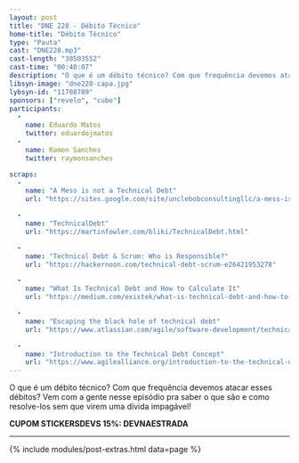 ```yaml
---
layout: post
title: "DNE 228 - Débito Técnico"
home-title: "Débito Técnico"
type: "Pauta"
cast: "DNE228.mp3"
cast-length: "38503552"
cast-time: "00:40:07"
description: "O que é um débito técnico? Com que frequência devemos atacar esses débitos? Vem com a gente nesse episódio pra saber o que são e como resolve-los sem que virem uma dívida impagável!"
libsyn-image: "dne228-capa.jpg"
lybsyn-id: "11708789"
sponsors: ["revelo", "cubo"]
participants:
  -
    name: Eduardo Matos
    twitter: eduardojmatos
  -
    name: Ramon Sanches
    twitter: raymonsanches

scraps:
  -
    name: "A Mess is not a Technical Debt"
    url: "https://sites.google.com/site/unclebobconsultingllc/a-mess-is-not-a-technical-debt"

  -
    name: "TechnicalDebt"
    url: "https://martinfowler.com/bliki/TechnicalDebt.html"

  -
    name: "Technical Debt & Scrum: Who is Responsible?"
    url: "https://hackernoon.com/technical-debt-scrum-e26421953278"

  -
    name: "What Is Technical Debt and How to Calculate It"
    url: "https://medium.com/existek/what-is-technical-debt-and-how-to-calculate-it-80193e4e746d"

  -
    name: "Escaping the black hole of technical debt"
    url: "https://www.atlassian.com/agile/software-development/technical-debt"

  -
    name: "Introduction to the Technical Debt Concept"
    url: "https://www.agilealliance.org/introduction-to-the-technical-debt-concept/"
---
```


O que é um débito técnico? Com que frequência devemos atacar esses débitos? Vem com a gente nesse episódio pra saber o que são e como resolve-los sem que virem uma dívida impagável!

<strong>CUPOM STICKERSDEVS 15%: DEVNAESTRADA</strong>
<br>

---

{% include modules/post-extras.html data=page %}
